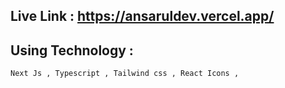 
## Live Link : https://ansaruldev.vercel.app/

## Using Technology :

`
Next Js , Typescript , Tailwind css , React Icons , 
`
